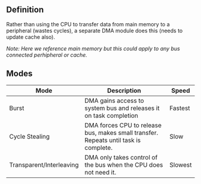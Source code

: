 ## Definition
Rather than using the CPU to transfer data from main memory to a peripheral (wastes cycles), a separate DMA module does this (needs to update cache also).

*Note: Here we reference main memory but this could apply to any bus connected perhipheral or cache.*
## Modes
| Mode | Description | Speed |
| ---- | ---- | ---- |
| Burst | DMA gains access to system bus and releases it on task completion | Fastest |
| Cycle Stealing | DMA forces CPU to release bus, makes small transfer. Repeats until task is complete. | Slow |
| Transparent/Interleaving | DMA only takes control of the bus when the CPU does not need it. | Slowest |
